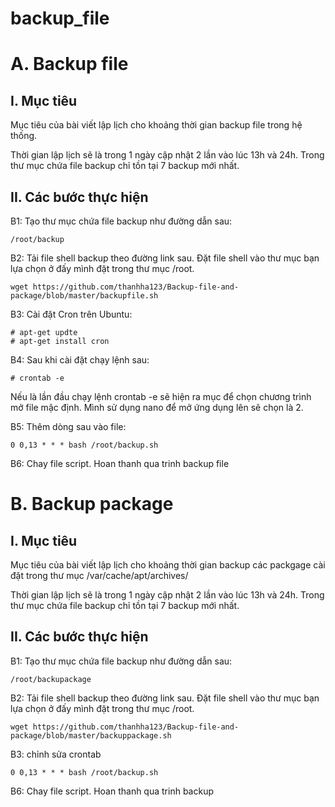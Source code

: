 backup_file
===========
# A. Backup file
## I. Mục tiêu 
  Mục tiêu của bài viết lập lịch cho khoảng thời gian backup file trong hệ thống. 
  
  Thời gian lập lịch sẽ là trong 1 ngày cập nhật 2 lần vào lúc 13h và 24h. Trong thư mục chứa file backup chỉ tồn tại 7 backup mới nhất.

## II. Các bước thực hiện
  B1: Tạo thư mục chứa file backup như đường dẫn sau: 
  
    /root/backup
  
  B2: Tải file shell backup theo đường link sau. Đặt file shell vào thư mục bạn lựa chọn ở đấy mình đặt trong thư mục /root. 
  
    wget https://github.com/thanhha123/Backup-file-and-package/blob/master/backupfile.sh
  
  
  B3: Cài đặt Cron trên Ubuntu: 

    # apt-get updte 
    # apt-get install cron 
  
  B4: Sau khi cài đặt chạy lệnh sau: 
  
    # crontab -e 
  
  Nếu là lần đầu chạy lệnh    crontab -e sẽ hiện ra mục để chọn chương trình mở file mậc định. Mình sử dụng nano để mở ứng dụng lên sẽ chọn là 2. 
  
  B5: Thêm dòng sau vào file: 
  
    0 0,13 * * * bash /root/backup.sh 
    
  B6: Chay file script. Hoan thanh qua trinh backup file

# B. Backup package

## I. Mục tiêu 
  Mục tiêu của bài viết lập lịch cho khoảng thời gian backup các packgage cài đặt trong thư mục /var/cache/apt/archives/
  
  Thời gian lập lịch sẽ là trong 1 ngày cập nhật 2 lần vào lúc 13h và 24h. Trong thư mục chứa file backup chỉ tồn tại 7 backup mới nhất.

## II. Các bước thực hiện
  B1: Tạo thư mục chứa file backup như đường dẫn sau: 
  
    /root/backupackage
  
  B2: Tải file shell backup theo đường link sau. Đặt file shell vào thư mục bạn lựa chọn ở đấy mình đặt trong thư mục /root. 
  
    wget https://github.com/thanhha123/Backup-file-and-package/blob/master/backuppackage.sh
  
  B3: chỉnh sửa crontab
  
    0 0,13 * * * bash /root/backup.sh 
    
  B6: Chay file script. Hoan thanh qua trinh backup 

